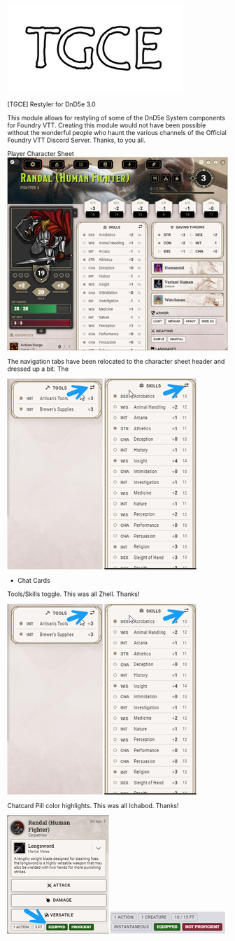 ![alt text](pictures/TGCE-logo-onlyLetters.png)

[TGCE] Restyler for DnD5e 3.0

This module allows for restyling of some of the DnD5e System components for Foundry VTT. Creating this module would not have been possible without the wonderful people who haunt the various channels of the Official Foundry VTT Discord Server. Thanks, to you all. 

Player Character Sheet
![alt text](pictures/charsheet2.jpg)

The navigation tabs have been relocated to the character sheet header and dressed up a bit. 
The 

![alt text](pictures/skills-tools-toggle1.png) ![alt text](pictures/skills-tools-toggle2.png)

- Chat Cards




Tools/Skills toggle. This was all Zhell. Thanks!

![alt text](pictures/skills-tools-toggle1.png) ![alt text](pictures/skills-tools-toggle2.png)

Chatcard Pill color highlights. This was all Ichabod. Thanks!

![alt text](pictures/chatcardpills.png) ![alt text](pictures/chatcardpills2.png)